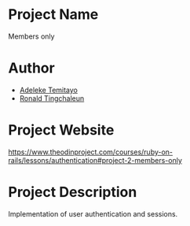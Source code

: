 # Project Name

Members only

# Author

-   [Adeleke Temitayo](https://github.com/lekegitrepo)
-   [Ronald Tingchaleun](https://github.com/rtingchaleun)

# Project Website

https://www.theodinproject.com/courses/ruby-on-rails/lessons/authentication#project-2-members-only

# Project Description

Implementation of user authentication and sessions.
